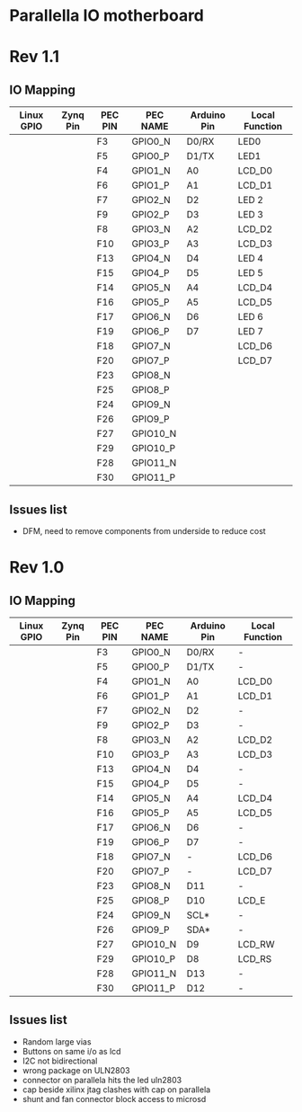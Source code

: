 # Parallella IO motherboard

# Rev 1.1

## IO Mapping

| Linux GPIO | Zynq Pin | PEC PIN | PEC NAME | Arduino Pin | Local Function |
| ---------- | -------- | ------- | -------- | ----------- | -------------- |
|            |          | F3      | GPIO0_N  | D0/RX       | LED0           |
| | | F5 | GPIO0_P | D1/TX | LED1 |
| | | F4 | GPIO1_N | A0 | LCD_D0 |
| | | F6 | GPIO1_P | A1 | LCD_D1 |
| | | F7 | GPIO2_N | D2 | LED 2 |
| | | F9 | GPIO2_P | D3 | LED 3 |
| | | F8 | GPIO3_N | A2 | LCD_D2 |
| | | F10 | GPIO3_P | A3 | LCD_D3 |
| | | F13 | GPIO4_N | D4 | LED 4 |
| | | F15 | GPIO4_P | D5 | LED 5 |
| | | F14 | GPIO5_N | A4 | LCD_D4 |
| | | F16 | GPIO5_P | A5 | LCD_D5 |
| | | F17 | GPIO6_N | D6 | LED 6 |
| | | F19 | GPIO6_P | D7 | LED 7 |
| | | F18 | GPIO7_N | | LCD_D6 |
| | | F20 | GPIO7_P | | LCD_D7 |
| | | F23 | GPIO8_N | | |
| | | F25 | GPIO8_P | | |
| | | F24 | GPIO9_N | | |
| | | F26 | GPIO9_P | | |
| | | F27 | GPIO10_N | | |
| | | F29 | GPIO10_P | | |
| | | F28 | GPIO11_N | | |
| | | F30 | GPIO11_P | | |

## Issues list
- DFM, need to remove components from underside to reduce cost

# Rev 1.0
## IO Mapping
| Linux GPIO | Zynq Pin | PEC PIN | PEC NAME | Arduino Pin | Local Function |
| ---------- | -------- | ------- | -------- | ----------- | -------------- |
|            |          | F3      | GPIO0_N  | D0/RX       | -           |
| | | F5 | GPIO0_P | D1/TX | - |
| | | F4 | GPIO1_N | A0 | LCD_D0 |
| | | F6 | GPIO1_P | A1 | LCD_D1 |
| | | F7 | GPIO2_N | D2 | - |
| | | F9 | GPIO2_P | D3 | - |
| | | F8 | GPIO3_N | A2 | LCD_D2 |
| | | F10 | GPIO3_P | A3 | LCD_D3 |
| | | F13 | GPIO4_N | D4 | - |
| | | F15 | GPIO4_P | D5 | - |
| | | F14 | GPIO5_N | A4 | LCD_D4 |
| | | F16 | GPIO5_P | A5 | LCD_D5 |
| | | F17 | GPIO6_N | D6 | - |
| | | F19 | GPIO6_P | D7 | - |
| | | F18 | GPIO7_N | - | LCD_D6 |
| | | F20 | GPIO7_P | - | LCD_D7 |
| | | F23 | GPIO8_N | D11 | - |
| | | F25 | GPIO8_P | D10 | LCD_E |
| | | F24 | GPIO9_N | SCL* | - |
| | | F26 | GPIO9_P | SDA* | - |
| | | F27 | GPIO10_N | D9 | LCD_RW |
| | | F29 | GPIO10_P | D8 | LCD_RS |
| | | F28 | GPIO11_N | D13 | - |
| | | F30 | GPIO11_P | D12 | - |

## Issues list

- Random large vias
- Buttons on same i/o as lcd
- I2C not bidirectional
- wrong package on ULN2803
- connector on parallela hits the led uln2803
- cap beside xilinx jtag clashes with cap on parallela
- shunt and fan connector block access to microsd
